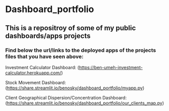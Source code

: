 # Dashboard_portfolio
## This is a repositroy of some of my public dashboards/apps projects

### Find below the url/links to the deployed apps of the projects files that you have seen above:

Investment Calculator Dashboard: (https://ben-umeh-investment-calculator.herokuapp.com/)

Stock Movement Dashboard: (https://share.streamlit.io/benosky/dashboard_portfolio/myapp.py)

Client Geographical Dispersion/Concentration Dashboard: (https://share.streamlit.io/benosky/dashboard_portfolio/our_clients_map.py)
